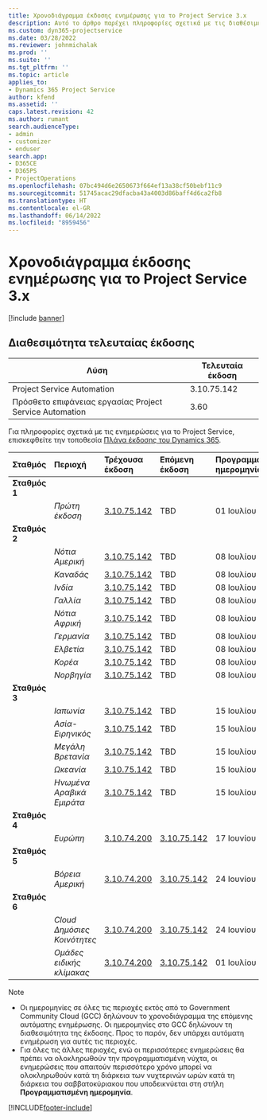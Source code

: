 ```yaml
---
title: Χρονοδιάγραμμα έκδοσης ενημέρωσης για το Project Service 3.x
description: Αυτό το άρθρο παρέχει πληροφορίες σχετικά με τις διαθέσιμες και επερχόμενες εκδόσεις του Dynamics 365 Project Service Automation.
ms.custom: dyn365-projectservice
ms.date: 03/28/2022
ms.reviewer: johnmichalak
ms.prod: ''
ms.suite: ''
ms.tgt_pltfrm: ''
ms.topic: article
applies_to:
- Dynamics 365 Project Service
author: kfend
ms.assetid: ''
caps.latest.revision: 42
ms.author: rumant
search.audienceType:
- admin
- customizer
- enduser
search.app:
- D365CE
- D365PS
- ProjectOperations
ms.openlocfilehash: 07bc494d6e2650673f664ef13a38cf50bebf11c9
ms.sourcegitcommit: 51745acac29dfacba43a4003d86baff4d6ca2fb8
ms.translationtype: HT
ms.contentlocale: el-GR
ms.lasthandoff: 06/14/2022
ms.locfileid: "8959456"
---
```

# <a name="update-release-schedule-for-project-service-3x"></a>Χρονοδιάγραμμα έκδοσης ενημέρωσης για το Project Service 3.x

[!include [banner](../includes/psa-now-project-operations.md)]

## <a name="latest-version-availability"></a>Διαθεσιμότητα τελευταίας έκδοσης

| Λύση  | Τελευταία έκδοση |
|-------|----|
| Project Service Automation    | 3.10.75.142 |
| Πρόσθετο επιφάνειας εργασίας Project Service Automation                | 3.60          |

Για πληροφορίες σχετικά με τις ενημερώσεις για το Project Service, επισκεφθείτε την τοποθεσία [Πλάνα έκδοσης του Dynamics 365](/dynamics365/release-plans/). 

| Σταθμός  | Περιοχή | Τρέχουσα έκδοση | Επόμενη έκδοση |  Προγραμματισμένη ημερομηνία
| :---   | :---   | :---   | :---   |:---   |         
|<strong>Σταθμός 1</strong> | |  |  | |
| | <i>Πρώτη έκδοση</i> | [3.10.75.142](whats-new-ur-44.md) | TBD | 01 Ιουλίου 2022
|<strong>Σταθμός 2</strong> | |  |  | |
| | <i>Νότια Αμερική</i> | [3.10.75.142](whats-new-ur-44.md) | TBD | 08 Ιουλίου 2022
| | <i>Καναδάς</i> | [3.10.75.142](whats-new-ur-44.md) | TBD | 08 Ιουλίου 2022
| | <i>Ινδία</i> | [3.10.75.142](whats-new-ur-44.md) | TBD | 08 Ιουλίου 2022
| | <i>Γαλλία</i> | [3.10.75.142](whats-new-ur-44.md) | TBD | 08 Ιουλίου 2022
| | <i>Νότια Αφρική</i> | [3.10.75.142](whats-new-ur-44.md) | TBD | 08 Ιουλίου 2022
| | <i>Γερμανία</i> | [3.10.75.142](whats-new-ur-44.md) | TBD | 08 Ιουλίου 2022
| | <i>Ελβετία</i> | [3.10.75.142](whats-new-ur-44.md) | TBD | 08 Ιουλίου 2022
| | <i>Κορέα</i> | [3.10.75.142](whats-new-ur-44.md) | TBD | 08 Ιουλίου 2022
| | <i>Νορβηγία</i> | [3.10.75.142](whats-new-ur-44.md) | TBD | 08 Ιουλίου 2022
|<strong>Σταθμός 3</strong> | |  |  | |
| | <i>Ιαπωνία</i> | [3.10.75.142](whats-new-ur-44.md) | TBD | 15 Ιουλίου 2022
| | <i>Ασία-Ειρηνικός</i> | [3.10.75.142](whats-new-ur-44.md) | TBD | 15 Ιουλίου 2022
| | <i>Μεγάλη Βρετανία</i> | [3.10.75.142](whats-new-ur-44.md) | TBD | 15 Ιουλίου 2022
| | <i>Ωκεανία</i> | [3.10.75.142](whats-new-ur-44.md) | TBD | 15 Ιουλίου 2022
| | <i>Ηνωμένα Αραβικά Εμιράτα</i> | [3.10.75.142](whats-new-ur-44.md) | TBD | 15 Ιουλίου 2022
|<strong>Σταθμός 4</strong> | |  |  | |
| | <i>Ευρώπη</i> | [3.10.74.200](whats-new-ur43.md) | [3.10.75.142](whats-new-ur-44.md) | 17 Ιουνίου 2022
|<strong>Σταθμός 5</strong> | |  |  | |
| | <i>Βόρεια Αμερική</i> | [3.10.74.200](whats-new-ur43.md) | [3.10.75.142](whats-new-ur-44.md) | 24 Ιουνίου 2022
|<strong>Σταθμός 6</strong> | |  |  | |
| | <i>Cloud Δημόσιες Κοινότητες</i> | [3.10.74.200](whats-new-ur43.md) | [3.10.75.142](whats-new-ur-44.md) | 24 Ιουνίου 2022
| | <i>Ομάδες ειδικής κλίμακας</i> | [3.10.74.200](whats-new-ur43.md) | [3.10.75.142](whats-new-ur-44.md) | 01 Ιουλίου 2022




>[!Note]
> - Οι ημερομηνίες σε όλες τις περιοχές εκτός από το Government Community Cloud (GCC) δηλώνουν το χρονοδιάγραμμα της επόμενης αυτόματης ενημέρωσης. Οι ημερομηνίες στο GCC δηλώνουν τη διαθεσιμότητα της έκδοσης. Προς το παρόν, δεν υπάρχει αυτόματη ενημέρωση για αυτές τις περιοχές.
> - Για όλες τις άλλες περιοχές, ενώ οι περισσότερες ενημερώσεις θα πρέπει να ολοκληρωθούν την προγραμματισμένη νύχτα, οι ενημερώσεις που απαιτούν περισσότερο χρόνο μπορεί να ολοκληρωθούν κατά τη διάρκεια των νυχτερινών ωρών κατά τη διάρκεια του σαββατοκύριακου που υποδεικνύεται στη στήλη **Προγραμματισμένη ημερομηνία**.


[!INCLUDE[footer-include](../includes/footer-banner.md)]
